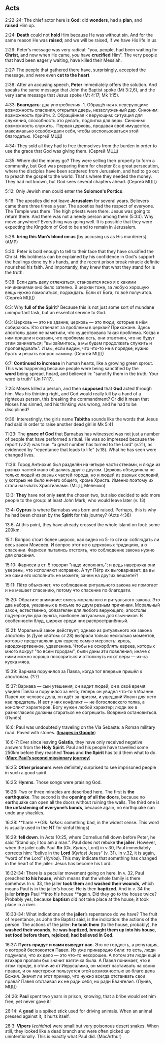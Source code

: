 ## Acts

2:22-24: The chief actor here is **God**: did **wonders**, had a **plan**, and **raised** Him up.

2:24: **Death** could not **hold** Him because He was without sin. And for the same reason He was **raised**; and we will be raised, if we have His life in us.

2:26: Peter's message was very radical: "you, people, had been waiting for **Christ**, and now when He came, *you* have **crucified** Him". The very people that havd been eagerly waiting, have killed their Messiah.

2:27: The people that gathered there have, surprisingly, accepted the message, and were even **cut to the heart**.

2:38: After an accusing speech, **Peter** immediately offers the solution. And speaks the same message that John the Baptist spoke (Mt 3:2,6), and the very same message that Jesus spoke (Mt 4:17; Mk 1:15).

4:33: **Благодать**: два употребления. 1. Обращённая к неверующим: возможность спасения, открытая дверь, незаслуженный дар. Синоним: возможность прийти. 2. Обращённая к верующим: ситуация для служения, способность это делать, подпитка для веры. Синоним: возможность служить.  Первая церковь, продавая своё имущество, максимально освобождали себя, чтобы воспользоваться этой благодатью. (Сергей МЦЦ)

4:34: They sold all they had to free themselves from the burden in order to use the grace that God was giving them. (Сергей МЦЦ)

4:35: Where did the money go? They were selling their property to form a community, but God was preparing them for chapter 8: a great persecution, where the disciples have been scattered from Jerusalem, and had to go out to preach the gospel to the world. That's where they needed the money. They had not known, but God sees several chapters ahead. (Сергей МЦЦ)

5:12: Only Jewish men could enter the **Solomon's Portico**.

5:16: The apostles did not leave **Jerusalem** for several years. Believers came there three times a year. The apostles had the respect of everyone. The Temple was there. The high priests were there. Jesus was going to return there. And there was not a needy person among them (5:34). Why move anywhere? Everything was going well. It is possible that they were expecting the Kingdom of God to be and to remain in Jerusalem.

5:28: **bring this Man’s blood on us** [by accusing us as His murderers] (AMP)

5:30: Peter is bold enough to tell to their face that they have crucified the Christ. His boldness can be explained by his confidence in God's support: the healings done by his hands, and the recent prison break miracle definite nourished his faith. And importantly, they knew that what they stand for is the truth.

5:38: Если дать делу отлежаться, становится ясно я с какими начинаниями оно было затеяно. В церкви тоже, за любую хорошую вещь нужно помолиться, подождать. Если от Бога, то всё получится. (Сергей МЦЦ)

6:3: Why **full of the Spirit**? Because this is not just some sort of mundane unimportant task, but an essential service to God.

6:3: Церковь — это не здание; церковь — это люди, которые в нём собираюсь. Кто отвечает за проблемы в церкви? Прихожане. Здесь апостолы даже не заметили, что существовала такая проблема. Когда к ним пришли и сказали, что проблема есть, они ответили, что не будут этим заниматься; "вы займитесь, а мы будем продолжать служить и проповедовать". И мы, если видим, что что-то не в порядке, нужно брать и решать вопрос самому. (Сергей МЦЦ)

6:7: **Continued to increase** in human hearts, like a growing green sprout. This was happening because people were being sanctified by the **word** being spread, heard, and believed in: "sanctify them in the truth; Your word is truth" (Jn 17:17).

7:25: Moses killed a person, and then **supposed** that **God** acted through him. Was his thinking right, and God would really kill by a hand of a righteous person, this breaking the commandment? Or did it mean that Moses has sinned, and his thinking was wrong, and he had to be disciplined?

9:36: Interestingly, the girls name **Tabitha** sounds like the words that Jesus had said in order to raise another dead girl in Mk 5:41

11:23: The **grace of God** that Barnabas has witnessed was not just a number of people that have performed a ritual. He was so impressed because the report (v.22) was true: “a great number has turned to the Lord” (v.21), as evidenced by “repentance that leads to life" (v.18). What he has seen were changed lives.

11:26: Город Антиохия был разделён на четыре части стенами, и люди из разных частей мало общались друг с другом. Церковь объединяла не только людей из разных частей города, но и людей из разных сословий, у которых не было ничего общего, кроме Христа. Именно поэтому их стали называть Христианами. (МЦЦ, Мелешко)

13:3: **They** have not only **sent** the chosen two, but also decided to add more people to the group: at least John Mark, who would leave later (v. 13)

13:4: **Cyprus** is where Barnabas was born and raised. Perhaps, this is why he had been chosen by the **Spirit** for this journey? (Acts 4:36)

13:6: At this point, they have already crossed the whole island on foot: some 200km. 

15:1: Вопрос стоит более широко, как видно из 5-го стиха: соблюдать ли весь закон Моисеев. И вопрос этот не о церковных традициях, а о спасении. Фарисеи пытались отстоять, что соблюдение закона нужно для спасения. 

15:10: Фарисеи в ст. 5 говорят "надо исполнять"; и ведь наверняка они уверены, что исполняют исправно. А тут Пётр их выговаривает: да вы же сами его исполнить не можете; зачем на других вешаете?!

15:11: Пётр объясняет, что соблюдение ритуального закона не помогает и не мешает спасению, потому что спасение по благодати.

15:20: Обратите внимание: смесь морального и ритуального закона. Это два набора, указанных в письме по двум разным причинам. Моральный закон, естественно, обязателен для любого верующего; апостолы подчеркнули два пункта, наиболее актуальных для язычников. В особенности блуд, широко среди них распространённый.

15:21: Моральный закон действует; однако из ритуального же закона апостолы (в Духе святом: ст.28) выбрали только несколько моментов, которые представляли для евреев самую мерзость: кровь, идодожертвенное, удавленина. Чтобы не оскорблять евреев, которых много вокруг "по всем городам", были даны эти повеления; иначе с ними можно хорошо поссориться и оттолкнуть их от веры — из-за куска мяса.

15:39: Варнава поручился за Павла, когда тот впервые пришёл к апостолам. (?:?)

15:37: Варнава — сын утешения; он видит людей, он в своё время увидел Павла и поручился за него; теперь он увидел что-то в Иоанне. Павел же человек дела, он идёт за призом, и ушедший Иоанн для него как предатель. И вот у них конфликт — не богословского толка, а конфликт характеров. Богу нужен любой характер; люди же в разногласиях должны стараться не согрешить. Вовремя остановиться. (Лунёв)

16:6: Paul was undoubtedly traveling on the Via Sebaste: a Roman military road. Paved with stones. (__[Images in Google](https://www.google.com/url?q=https://www.google.com/search?tbm%3Disch%26q%3Dvia%2Bsebaste&amp;sa=D&amp;ust=1582399365480000)__)

16:6-7: Ever since leaving **Galatia**, they have only received negative answers from the **Holy Spirit**. Paul and his people have travelled some 250km before they reached **Troas** and **the Spirit** has told them what to do. (__[Map: Paul’s second missionary journey](https://www.google.com/url?q=https://cdn.neverthirsty.org/wp-content/uploads/2018/10/pauls-second-missionary-journey.jpg&amp;sa=D&amp;ust=1582399365480000)__)

16:25: **Other prisoners** were definitely surprised to see imprisoned people in such a good spirit.

16:25: **Hymns**. Those songs were praising God.

16:26: Two or three miracles are described here. The first is **the earthquake**. The second is the **opening of all the doors**, because no earthquake can open all the doors without ruining the walls. The third one is **the unfastening of everyone’s bonds**, because again, no earthquake can undo any shackles.

16:28: **harm **(Gk. *kakos*: something bad, in the widest sense. This word is usually used in the NT for sinful things)

16:29: **fell down**. In Acts 10:25, where Cornelius fell down before Peter, he said “Stand up; I too am a man.”. Paul does not rebuke **the jailer**. 
However, when the jailer calls Paul **Sir** (Gk. *Kyrios*, Lord) in v.30, Paul immediately corrects him: “belive in the **Lord** (*Kyrios*) Jesus” (v. 31). In v.32, it is again, “word of the Lord” (*Kyrios*). This may indicate that something has changed in the heart of the jailer: Jesus has become his Lord.

16:32-34: There is a peculiar movement going on here. In v. 32, Paul preached **to his house**, which means that the whole family is there somehow. In v. 33, the jailer **took them** and **washed their wounds**, which means Paul is in the jailer’s house. He is then **baptized**. And in v. 34 the jailer **brings** Paul **into his house **again.
Did they go to the house twice? Probably yes, because **baptism** did not take place at the house; it took place in a river.

16:33-34: What indications of the **jailer**’s repentance do we have? The fruit of repentance, as John the Baptist said, is the indication: the actions of the person. The actions of the jailer: **he took them** (to the house, probably), he **washed their wounds**, he **was baptized**, **brought them up into his house**, **set food before them**, **rejoiced**, **had believed in God**.

16:37: **Пусть придут и сами выведут нас.** Это не гордость, а репутация, о которой беспокоится Павел. Их уже принародно били: то есть, люди подумали, что их дело — это что-то нехорошее. А потом эти люди ещё и втихаря пропали бы: значит взяточка была. А Павел понимает, что в этом городе, в отличие от Иерусалима, он может настаивать на своих правах, и он мастерски пользуется этой возможностью во благо дела Божия. 
Значит ли этот пример, что нужно всегда отстаивать свои права? Павел отстаивал их не ради себя, но ради Евангелия. (Лунёв, МЦЦ)

24:26: **Paul** spent two years in prison, knowing, that a bribe would set him free, yet never gave it!

26:14: A **goad** is a spiked stick used for driving animals. When an animal pressed against it, it hurts itself.

28:3: **Vipers** (*echidna*) were small but very poisonous desert snakes. When still, they looked like a dead branch and were often picked up unintentionally. This is exactly what Paul did. (MacArthur)